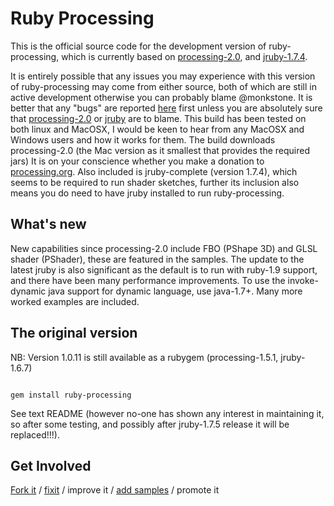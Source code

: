 Ruby Processing
==========


This is the official source code for the development version of ruby-processing, which is currently based on [processing-2.0](https://processing.org/download/), and [jruby-1.7.4](http://www.jruby.org/).  

It is entirely possible that any issues you may experience with this version of ruby-processing may come from either source, both of which are still in active development otherwise you can probably blame @monkstone.  It is better that any "bugs" are reported [here](https://github.com/jashkenas/ruby-processing/issues?direction=desc&sort=created&state=open) first unless you are absolutely sure that [processing-2.0](https://github.com/processing/processing/issues) or [jruby](https://github.com/jruby/jruby/issues?state=open) are to blame.  This build has been tested on both linux and MacOSX, I would be keen to hear from any MacOSX and Windows users and how it works for them. The build downloads processing-2.0 (the Mac version as it smallest that provides the required jars) It is on your conscience whether you make a donation to [processing.org](http://processing.org/foundation/). Also included is jruby-complete (version 1.7.4), which seems to be required to run shader sketches, further its inclusion also means you do need to have jruby installed to run ruby-processing.

What's new
----------------

New capabilities since processing-2.0 include FBO (PShape 3D) and GLSL shader (PShader), these are featured in the samples. The update to the latest jruby is also significant as the default is to run with ruby-1.9 support, and there have been many performance improvements. To use the invoke-dynamic java support for dynamic language, use java-1.7+. Many more worked examples are included.

The original version
--------------------------- 

NB: Version 1.0.11 is still available as a rubygem (processing-1.5.1, jruby-1.6.7)
<pre><code>
gem install ruby-processing
</pre></code>
See text README (however no-one has shown any interest in maintaining it, so after some testing, and possibly after jruby-1.7.5 release it will be replaced!!!).

Get Involved
------------------
[Fork it](https://help.github.com/articles/fork-a-repo) / [fixit](https://github.com/jruby/jruby/issues?state=open) / improve it / [add samples](https://github.com/jashkenas/ruby-processing/tree/master/samples) / promote it

